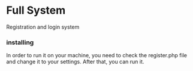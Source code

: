 # Full System
Registration and login system

### installing

In order to run it on your machine, you need to check the register.php file and change it to your settings. After that, you can run it. 
